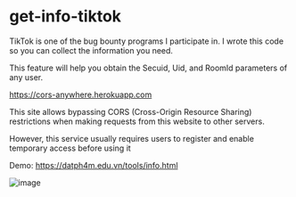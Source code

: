 # get-info-tiktok
TikTok is one of the bug bounty programs I participate in. I wrote this code so you can collect the information you need.

This feature will help you obtain the Secuid, Uid, and RoomId parameters of any user.


https://cors-anywhere.herokuapp.com 

This site allows bypassing CORS (Cross-Origin Resource Sharing) restrictions when making requests from this website to other servers.

However, this service usually requires users to register and enable temporary access before using it



Demo: https://datph4m.edu.vn/tools/info.html


![image](https://github.com/user-attachments/assets/93286339-98b2-485c-acd5-c327e4360e36)
